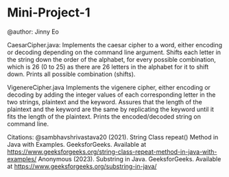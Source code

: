 # Mini-Project-1
@author: Jinny Eo

CaesarCipher.java:
Implements the caesar cipher to a word, either encoding or decoding depending on the command line argument. Shifts each letter in the string down the order of the alphabet, for every possible combination, which is 26 (0 to 25) as there are 26 letters in the alphabet for it to shift down. Prints all possible combination (shifts).

VigenereCipher.java
Implements the vigenere cipher, either encoding or decoding by adding the integer values of each corresponding letter in the two strings, plaintext and the keyword. Assures that the length of the plaintext and the keyword are the same by replicating the keyword until it fits the length of the plaintext. Prints the encoded/decoded string on command line.


Citations:
@sambhavshrivastava20 (2021). String Class repeat() Method in Java with Examples. GeeksforGeeks. Available at
  https://www.geeksforgeeks.org/string-class-repeat-method-in-java-with-examples/
Anonymous (2023). Substring in Java. GeeksforGeeks. Available at
  https://www.geeksforgeeks.org/substring-in-java/
  
